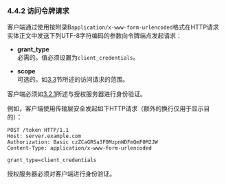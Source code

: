 ### 4.4.2 访问令牌请求

客户端通过使用按附录B`application/x-www-form-urlencoded`格式在HTTP请求实体正文中发送下列UTF-8字符编码的参数向令牌端点发起请求：

-  **grant_type**    
  必需的。值必须设置为`client_credentials`。

-  **scope**    
  可选的。如[3.3](../Section03/3.3.md)节所述的访问请求的范围。

客户端必须如[3.2.1](../Section03/3.2.1.md)所述与授权服务器进行身份验证。

例如，客户端使用传输层安全发起如下HTTP请求（额外的换行仅用于显示目的）：

```HTTP
POST /token HTTP/1.1
Host: server.example.com
Authorization: Basic czZCaGRSa3F0MzpnWDFmQmF0M2JW
Content-Type: application/x-www-form-urlencoded

grant_type=client_credentials
```

授权服务器必须对客户端进行身份验证。
